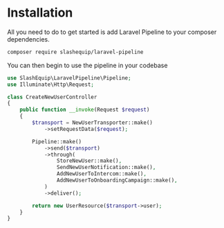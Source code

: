 # Installation

All you need to do to get started is add Laravel Pipeline to your composer dependencies.

```bash
composer require slashequip/laravel-pipeline
```

You can then begin to use the pipeline in your codebase

```php
use SlashEquip\LaravelPipeline\Pipeline;
use Illuminate\Http\Request;

class CreateNewUserController
{
    public function __invoke(Request $request)
    {
        $transport = NewUserTransporter::make()
            ->setRequestData($request);

        Pipeline::make()
            ->send($transport)
            ->through(
                StoreNewUser::make(),
                SendNewUserNotification::make(),
                AddNewUserToIntercom::make(),
                AddNewUserToOnboardingCampaign::make(),
            )
            ->deliver();

        return new UserResource($transport->user);
    }
}
```
